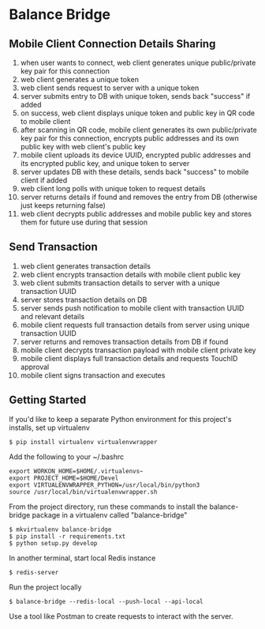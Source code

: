 # Balance Bridge

## Mobile Client Connection Details Sharing
1. when user wants to connect, web client generates unique public/private key pair for this connection
2. web client generates a unique token
3. web client sends request to server with a unique token
4. server submits entry to DB with unique token, sends back "success" if added
5. on success, web client displays unique token and public key in QR code to mobile client
6. after scanning in QR code, mobile client generates its own public/private key pair for this connection, encrypts public addresses and its own public key with web client's public key
7. mobile client uploads its device UUID, encrypted public addresses and its encrypted public key, and unique token to server
8. server updates DB with these details, sends back "success" to mobile client if added
9. web client long polls with unique token to request details
10. server returns details if found and removes the entry from DB (otherwise just keeps returning false)
11. web client decrypts public addresses and mobile public key and stores them for future use during that session

## Send Transaction
1. web client generates transaction details
2. web client encrypts transaction details with mobile client public key
3. web client submits transaction details to server with a unique transaction UUID
4. server stores transaction details on DB
5. server sends push notification to mobile client with transaction UUID and relevant details
6. mobile client requests full transaction details from server using unique transaction UUID
7. server returns and removes transaction details from DB if found
8. mobile client decrypts transaction payload with mobile client private key
9. mobile client displays full transaction details and requests TouchID approval
10. mobile client signs transaction and executes

## Getting Started
If you'd like to keep a separate Python environment for this project's installs, set up virtualenv
~~~~
$ pip install virtualenv virtualenvwrapper
~~~~

Add the following to your ~/.bashrc
~~~
export WORKON_HOME=$HOME/.virtualenvs~
export PROJECT_HOME=$HOME/Devel
export VIRTUALENVWRAPPER_PYTHON=/usr/local/bin/python3
source /usr/local/bin/virtualenvwrapper.sh
~~~~

From the project directory, run these commands to install the balance-bridge package in a virtualenv called "balance-bridge"
~~~~
$ mkvirtualenv balance-bridge
$ pip install -r requirements.txt
$ python setup.py develop
~~~~

In another terminal, start local Redis instance
~~~~
$ redis-server
~~~~

Run the project locally
~~~~
$ balance-bridge --redis-local --push-local --api-local
~~~~

Use a tool like Postman to create requests to interact with the server.
